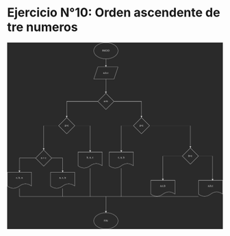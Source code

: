 # Ejercicio N°10: Orden ascendente de tre numeros
![Diagrama del ejercicio](Diagrama_orden_ascendente.png)
